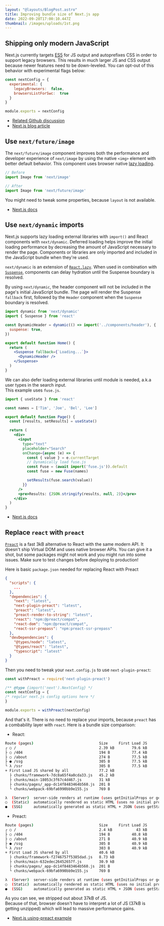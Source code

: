 ```yaml
---
layout: "@layouts/BlogPost.astro"
title: Improving bundle size of Next.js app
date: 2022-09-28T17:00:10.447Z
thumbnail: /images/uploads/1st.png
---
```


##  Shipping only modern JavaScript

Next.js currently targets [ES5](https://www.w3schools.com/js/js_es5.asp) for JS output and autoprefixes CSS in order to support legacy browsers. This results in much larger JS and CSS output because newer features need to be down-leveled. You can opt-out of this behavior with  experimental flags below:

```js:next.config.js
const nextConfig = {
  experimental: {
    legacyBrowsers:  false,
    browsersListForSwc:  true
  }
}

module.exports = nextConfig
```

- [Related Github discussion](https://github.com/vercel/next.js/discussions/33227)
- [Next.js blog article](https://nextjs.org/blog/next-12-2#other-improvements)

##  Use `next/future/image`

The `next/future/image` component improves both the performance and developer experience of `next/image` by using the native `<img>` element with better default behavior.
This component uses browser native [lazy loading](https://caniuse.com/loading-lazy-attr).

```jsx:component.jsx
// Before
import Image from 'next/image'

// After
import Image from 'next/future/image'
```

You might need to tweak some properties, because `layout` is not available.

- [Next.js docs](https://nextjs.org/docs/api-reference/next/future/image)

## Use `next/dynamic` imports

Next.js supports lazy loading external libraries with  `import()`  and React components with  `next/dynamic`. Deferred loading helps improve the initial loading performance by decreasing the amount of JavaScript necessary to render the page. Components or libraries are only imported and included in the JavaScript bundle when they're used.

`next/dynamic`  is an extension of  [`React.lazy`](https://reactjs.org/docs/code-splitting.html#reactlazy). When used in combination with  [`Suspense`](https://reactjs.org/docs/react-api.html#reactsuspense), components can delay hydration until the Suspense boundary is resolved.

By using `next/dynamic`, the header component will not be included in the page's initial JavaScript bundle. The page will render the Suspense `fallback` first, followed by the `Header` component when the `Suspense` boundary is resolved.

```jsx
import dynamic from 'next/dynamic'
import { Suspense } from 'react'

const DynamicHeader = dynamic(() => import('../components/header'), {
  suspense: true,
})

export default function Home() {
  return (
    <Suspense fallback={`Loading...`}>
      <DynamicHeader />
    </Suspense>
  )
}
```

We can also defer loading external libraries until module is needed, a.k.a user types in the search input.  
This example uses ``fuse.js``.

```jsx
import { useState } from 'react'

const names = ['Tim', 'Joe', 'Bel', 'Lee']

export default function Page() {
  const [results, setResults] = useState()

  return (
    <div>
      <input
        type="text"
        placeholder="Search"
        onChange={async (e) => {
          const { value } = e.currentTarget
          // Dynamically load fuse.js
          const Fuse = (await import('fuse.js')).default
          const fuse = new Fuse(names)

          setResults(fuse.search(value))
        }}
      />
      <pre>Results: {JSON.stringify(results, null, 2)}</pre>
    </div>
  )
}
```

- [Next.js docs](https://nextjs.org/docs/advanced-features/dynamic-import)

## Replace `react` with `preact`

[`Preact`](https://preactjs.com) is a fast 3kB alternative to React with the same modern API. It doesn't ship Virtual DOM and uses native browser APIs. You can give it a shot, but some packages might not work and you might run into some issues. Make sure to test changes before deploying to production!

Here is basic `package.json` needed for replacing React with Preact
```json:package.json
{
  "scripts": {
    ...
  },
  "dependencies": {
    "next": "latest",
	"next-plugin-preact": "latest",
    "preact": "latest",
    "preact-render-to-string": "latest",
    "react": "npm:@preact/compat",
    "react-dom": "npm:@preact/compat",
    "react-ssr-prepass": "npm:preact-ssr-prepass"
  },
  "devDependencies": {
    "@types/node": "latest",
    "@types/react": "latest",
    "typescript": "latest"
  }
}
```

Then you need to tweak your `next.config.js` to use `next-plugin-preact`:

```js:next.config.js
const withPreact = require('next-plugin-preact')

/** @type {import('next').NextConfig} */
const nextConfig = {
/* regular next.js config options here */
}

module.exports = withPreact(nextConfig)
```

And that's it. There is no need to replace your imports, because `preact` has a combability layer with `react`.
Here is a bundle size comparison:

- React:

```bash
Route (pages)                              Size     First Load JS
┌ ○ /                                      2.39 kB        79.6 kB
├ ○ /404                                   194 B          77.4 kB
├ ○ /about                                 274 B          77.5 kB
├ ● /ssg                                   305 B          77.5 kB
└ λ /ssr                                   305 B          77.5 kB
+ First Load JS shared by all              77.2 kB
  ├ chunks/framework-7dc8a65f4a0cda33.js   45.2 kB
  ├ chunks/main-18053c3f67c4d467.js        31 kB
  ├ chunks/pages/_app-dc14f8483464b560.js  201 B
  └ chunks/webpack-69bfa6990bb9e155.js     769 B

λ  (Server)  server-side renders at runtime (uses getInitialProps or getServerSideProps)
○  (Static)  automatically rendered as static HTML (uses no initial props)
●  (SSG)     automatically generated as static HTML + JSON (uses getStaticProps)
```

- Preact:

```bash
Route (pages)                              Size     First Load JS
┌ ○ /                                      2.4 kB           43 kB
├ ○ /404                                   194 B          40.8 kB
├ ○ /about                                 271 B          40.9 kB
├ ● /ssg                                   305 B          40.9 kB
└ λ /ssr                                   303 B          40.9 kB
+ First Load JS shared by all              40.6 kB
  ├ chunks/framework-f2746757f5385dad.js   8.73 kB
  ├ chunks/main-632edec26452657f.js        30.9 kB
  ├ chunks/pages/_app-dc14f8483464b560.js  201 B
  └ chunks/webpack-69bfa6990bb9e155.js     769 B

λ  (Server)  server-side renders at runtime (uses getInitialProps or getServerSideProps)
○  (Static)  automatically rendered as static HTML (uses no initial props)
●  (SSG)     automatically generated as static HTML + JSON (uses getStaticProps)
```

As you can see, we stripped out about 37kB of JS.  
Because of that, browser doesn't have to interpret a lot of JS (37kB is getting unzipped) which will lead to massive performance gains.

- [Next.js using-preact example](https://github.com/vercel/next.js/tree/canary/examples/using-preact)
